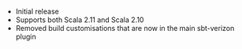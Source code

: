 + Initial release
+ Supports both Scala 2.11 and Scala 2.10
+ Removed build customisations that are now in the main sbt-verizon plugin
